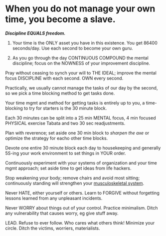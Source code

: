 # When you do not manage your own time, you become a slave.

***Discipline EQUALS freedom.***

1) Your time is the ONLY asset you have in this existence. You get 86400 seconds/day. Use each second to become your own guru.

2) As you go through the day CONTINUOUS COMPOUND the mental discipline; focus on the NOWNESS of your improvement discipline.

Pray without ceasing to synch your will to THE IDEAL; improve the mental focus DISCIPLINE with each second. OWN every second. 

Practically, we usually cannot manage the tasks of our day by the second, so we pick a time blocking method to get tasks done.

Your time mgmt and method for getting tasks is entirely up to you, a time-blocking to try for starters is the 30 minute block.

Each 30 minutes can be split into a 25 min MENTAL focus, 4 min focused PHYSICAL exercise Tabata and two 30 sec readjustments.

Plan with reverence; set aside one 30 min block to *sharpen the axe* or optimize the strategy for eacho other time blocks.

Devote one entire 30 minute block each day to housekeeping and generally 5S-ing your work environment to set things in YOUR order.

Continuously experiment with your systems of organization and your time mgmt approach; set aside time to get ideas from life hackers.

Stop weakening your body; remove chairs and avoid most sitting; continuously standing will strengthen your [musculoskeletal system](https://en.wikipedia.org/wiki/Human_musculoskeletal_system).

Never HATE, either yourself or others. Learn to FORGIVE without forgetting lessons learned from any unpleasant incidents.

Never WORRY about things out of your control. Practice minimalism. Ditch any vulnerability that causes worry, eg give stuff away.

LEAD. Refuse to ever follow. Who cares what others think! Minimize your circle. Ditch the victims, worriers, materialists.

